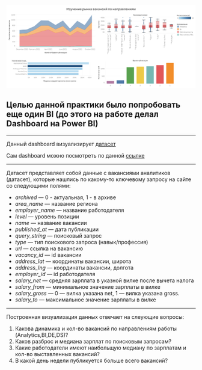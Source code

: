 <div aling="center">
<img src="Dashboard 1.png" width="750">
</div>

## Целью данной практики было попробовать еще один BI (до этого на работе делал Dashboard на Power BI)

---

Данный dashboard визуализирует [датасет](https://yadi.sk/d/cUGBEN--uvabeQ)

Сам dashboard можно посмотреть по данной [ссылке](https://public.tableau.com/app/profile/paul.bogurenko/viz/karpov_test_bp/Dashboard1?publish=yes)

---

Датасет представляет собой данные с вакансиями аналитиков (датасет), которые нашлись по какому-то ключевому запросу на сайте со следующими полями:


- *archived* — 0 - актуальная, 1 - в архиве
- *area_name* — название региона 
- *employer_name* — название работодателя 
- *level* — уровень позиции
- *name* — название вакансии
- *published_at* — дата публикации 
- *query_string* — поисковый запрос
- *type* — тип поискового запроса (навык/профессия)
- *url* — ссылка на вакансию
- *vacancy_id* — id вакансии
- *address_lat* — координаты вакансии, широта
- *address_lng* — координаты вакансии, долгота
- *employer_id* — id работодателя 
- *salary_net* — средняя зарплата в указной вилке после вычета налога
- *salary_from* — минимальное значение зарплаты в вилке
- *salary_gross* — 0 — вилка указана net, 1 — вилка указана gross.
- *salary_to* — максимальное значение зарплаты в вилке

---

Построенная визуализация данных отвечает на слеующие вопросы:

1. Какова динамика и кол-во вакансий по направлениям работы (Analytics,BI,DE,DS)?
2. Каков разброс и медиана зарплат по поисковым запросам?
3. Какие работодатели имеют наибольщую медиану по зарплатам и кол-во выставленных вакансий?
4. В какой день недели публикуется больше всего вакансий?